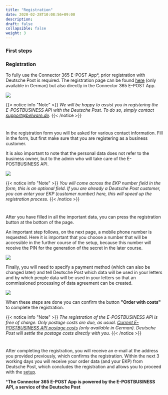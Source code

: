 ```yaml
---
title: "Registration"
date: 2020-02-28T10:08:56+09:00
description: 
draft: false
collapsible: false
weight: 3
---
```

### First steps

### Registration
To fully use the Connector 365 E-POST App*, prior registration with Deutsche Post is required. The registration page can be found [here](https://shop.deutschepost.de/shop/registration/registrationCollectData.jsp) (only available in German) but also directly in the Connector 365 E-POST App.

![](images/apps/E-POST/en-us/app_setup_registration.png)

{{< notice info "Note" >}}
 _We will be happy to assist you in registering the E-POSTBUSINESS API with the Deutsche Post. To do so, simply contact support@belware.de._
{{< /notice >}}
#
In the registration form you will be asked for various contact information. Fill in the form, but first make sure that you are registering as a business customer.

It is also important to note that the personal data does not refer to the business owner, but to the admin who will take care of the E-POSTBUSINESS API.

![](images/apps/E-POST/dp_registration_formular.png)

{{< notice info "Note" >}}
 _You will come across the EKP number field in the form, this is an optional field. If you are already a Deutsche Post customer, you can enter your EKP (customer number) here, this will speed up the registration process._
{{< /notice >}}
#
After you have filled in all the important data, you can press the registration button at the bottom of the page.

An important step follows, on the next page, a mobile phone number is requested. Here it is important that you choose a number that will be accessible in the further course of the setup, because this number will receive the PIN for the generation of the secret in the later course.

![](images/apps/E-POST/dp_registration_mobile.png)

Finally, you will need to specify a payment method (which can also be changed later) and tell Deutsche Post which data will be used in your letters and by which people data will be used in your letters so that an commissioned processing of data agreement can be created.

![](images/apps/E-POST/dp_registration_payment.png)

When these steps are done you can confirm the button **"Order with costs"** to complete the registration.

{{< notice info "Note" >}}
 _The registration of the E-POSTBUSINESS API is free of charge. Only postage costs are due, as usual. [Current E-POSTBUSINESS API postage costs](/files/dp_prices_01012025.pdf) (only available in German). Deutsche Post will settle the postage costs directly with you._
{{< /notice >}}
#

After completing the registration, you will receive an e-mail at the address you provided previously, which confirms the registration. Within the next 3 working days you will receive your order data (and your EKP) from Deutsche Post, which concludes the registration and allows you to proceed with the [setup](en-us/apps/e-post/first-steps/setup/). 



***The Connector 365 E-POST App is powered by the E-POSTBUSINESS API, a service of the Deutsche Post**






